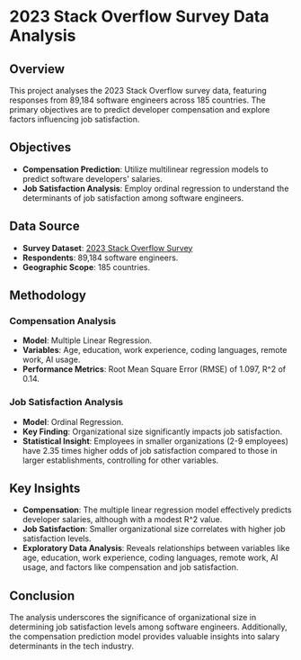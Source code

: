 # 2023 Stack Overflow Survey Data Analysis

## Overview
This project analyses the 2023 Stack Overflow survey data, featuring responses from 89,184 software engineers across 185 countries. The primary objectives are to predict developer compensation and explore factors influencing job satisfaction.

## Objectives
- **Compensation Prediction**: Utilize multilinear regression models to predict software developers' salaries.
- **Job Satisfaction Analysis**: Employ ordinal regression to understand the determinants of job satisfaction among software engineers.

## Data Source
- **Survey Dataset**: [2023 Stack Overflow Survey](https://insights.stackoverflow.com/survey)
- **Respondents**: 89,184 software engineers.
- **Geographic Scope**: 185 countries.

## Methodology
### Compensation Analysis
- **Model**: Multiple Linear Regression.
- **Variables**: Age, education, work experience, coding languages, remote work, AI usage.
- **Performance Metrics**: Root Mean Square Error (RMSE) of 1.097, R^2 of 0.14.

### Job Satisfaction Analysis
- **Model**: Ordinal Regression.
- **Key Finding**: Organizational size significantly impacts job satisfaction.
- **Statistical Insight**: Employees in smaller organizations (2-9 employees) have 2.35 times higher odds of job satisfaction compared to those in larger establishments, controlling for other variables.

## Key Insights
- **Compensation**: The multiple linear regression model effectively predicts developer salaries, although with a modest R^2 value.
- **Job Satisfaction**: Smaller organizational size correlates with higher job satisfaction levels.
- **Exploratory Data Analysis**: Reveals relationships between variables like age, education, work experience, coding languages, remote work, AI usage, and factors like compensation and job satisfaction.

## Conclusion
The analysis underscores the significance of organizational size in determining job satisfaction levels among software engineers. Additionally, the compensation prediction model provides valuable insights into salary determinants in the tech industry.
